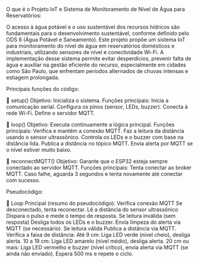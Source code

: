 O que é o Projeto IoT e Sistema de Monitoramento de Nível de Água para Reservatórios:

O acesso à água potável e o uso sustentável dos recursos hídricos são fundamentais para o desenvolvimento sustentável, conforme definido pelo ODS 6 (Água Potável e Saneamento). Este projeto propõe um sistema IoT para monitoramento do nível de água em reservatórios domésticos e industriais, utilizando sensores de nível e conectividade Wi-Fi. A implementação desse sistema permite evitar desperdícios, prevenir falta de água e auxiliar na gestão eficiente do recurso, especialmente em cidades como São Paulo, que enfrentam períodos alternados de chuvas intensas e estiagem prolongada.


Principais funções do código:

🔧 setup()
Objetivo: Inicializa o sistema.
Funções principais:
Inicia a comunicação serial.
Configura os pinos (sensor, LEDs, buzzer).
Conecta à rede Wi-Fi.
Define o servidor MQTT.

🔁 loop()
Objetivo: Executa continuamente a lógica principal.
Funções principais:
Verifica e mantém a conexão MQTT.
Faz a leitura da distância usando o sensor ultrassônico.
Controla os LEDs e o buzzer com base na distância lida.
Publica a distância no tópico MQTT.
Envia alerta por MQTT se o nível estiver muito baixo.

🔄 reconnectMQTT()
Objetivo: Garante que o ESP32 esteja sempre conectado ao servidor MQTT.
Funções principais:
Tenta conectar ao broker MQTT.
Caso falhe, aguarda 3 segundos e tenta novamente até conectar com sucesso.


Pseudocódigo:

🔁 Loop Principal (resumo do pseudocódigo):
Verifica conexão MQTT
Se desconectado, tenta reconectar.
Lê a distância do sensor ultrassônico
Dispara o pulso e mede o tempo de resposta.
Se leitura inválida (sem resposta)
Desliga todos os LEDs e o buzzer.
Envia limpeza do alerta via MQTT (se necessário).
Se leitura válida
Publica a distância via MQTT.
Verifica a faixa de distância:
Até 9 cm: Liga LED verde (nível cheio), desliga alerta.
10 a 19 cm: Liga LED amarelo (nível médio), desliga alerta.
20 cm ou mais: Liga LED vermelho e buzzer (nível crítico), envia alerta via MQTT (se ainda não enviado).
Espera 500 ms e repete o ciclo.
            
